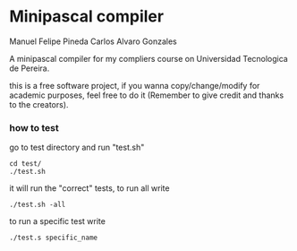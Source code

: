 Minipascal compiler
===================

Manuel Felipe Pineda
Carlos Alvaro Gonzales

A minipascal compiler for my compliers course on Universidad Tecnologica de Pereira.

this is a free software project, if you wanna copy/change/modify for academic purposes, feel free to do it (Remember to give credit and thanks to the creators).

### how to test

go to test directory and run "test.sh"

	cd test/
	./test.sh
	
it will run the "correct" tests, to run all write
	
	./test.sh -all
	
to run a specific test write

	./test.s specific_name
